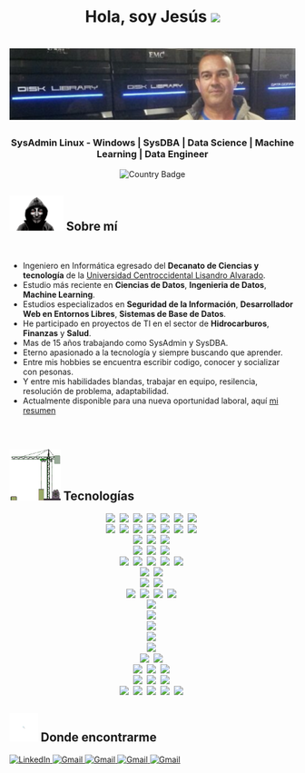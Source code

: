 <h1 align="center"><b>Hola, soy Jesús </b><img src="https://media.giphy.com/media/hvRJCLFzcasrR4ia7z/giphy.gif" width="35"></h1>



<p align="center">
<h1 align="center">
    <img src="img\ReadmeGithub.png" />
</h1>
<h3 align="center"><b>SysAdmin Linux - Windows | SysDBA | Data Science | Machine Learning | Data Engineer</b></h3>

<p align="center">
  <img src="https://img.shields.io/badge/country-Venezuela-6CACE4?&style=for-the-badge&labelColor=0a0a0a" alt="Country Badge">
</p>

## <picture><img src = "img/hacker.gif" width = 95px></picture> **Sobre mí**

</br>

- Ingeniero en Informática egresado del **Decanato de Ciencias y tecnología** de la [Universidad Centroccidental Lisandro Alvarado](http://www.ucla.edu.ve/). 
- Estudio más reciente en **Ciencias de Datos**, **Ingenieria de Datos**, **Machine Learning**.
- Estudios especializados en **Seguridad de la Información**, **Desarrollador Web en Entornos Libres**, **Sistemas de Base de Datos**.
- He participado en proyectos de TI en el sector de **Hidrocarburos**, **Finanzas** y **Salud**.
- Mas de 15 años trabajando como SysAdmin y SysDBA.
- Eterno apasionado a la tecnología y siempre buscando que aprender.
- Entre mis hobbies se encuentra escribir codigo, conocer y socializar con pesonas.
- Y entre mis habilidades blandas, trabajar en equipo, resilencia, resolución de problema, adaptabilidad.
- Actualmente disponible para una nueva oportunidad laboral, aquí [mi resumen](cv/CV_JesusParra.pdf)
</br>

## <picture><img src = "img/grua.gif" width = 90px></picture> **Tecnologías**

<div class="tecnologias">
        <div style="text-align: center;">
            <img height="30" src="https://img.shields.io/badge/python-3670A0?style=for-the-badge&logo=python&logoColor=ffdd54">&nbsp;
            <img height="30" src="https://img.shields.io/badge/conda-342B029.svg?&style=for-the-badge&logo=anaconda&logoColor=white">&nbsp;
            <img height="30" src="https://img.shields.io/badge/Numpy-777BB4?style=for-the-badge&logo=numpy&logoColor=white">&nbsp;
            <img height="30" src="https://img.shields.io/badge/Pandas-2C2D72?style=for-the-badge&logo=pandas&logoColor=white">&nbsp;
            <img height="30" src="https://img.shields.io/badge/Streamlit-FF4B4B?style=for-the-badge&logo=Streamlit&logoColor=white">&nbsp; 
            <img height="30" src="https://img.shields.io/badge/fastapi-109989?style=for-the-badge&logo=FASTAPI&logoColor=white">&nbsp;   
            <img height="30" src="https://img.shields.io/badge/Go-00ADD8?style=for-the-badge&logo=go&logoColor=white">&nbsp;
        </div>
        <div style="text-align: center;">
           <img height="30" src="https://img.shields.io/badge/MongoDB-%234ea94b.svg?style=for-the-badge&logo=mongodb&logoColor=white">&nbsp;
           <img height="30" src="https://img.shields.io/badge/MariaDB-003545?style=for-the-badge&logo=mariadb&logoColor=white">&nbsp;
           <img height="30" src="https://img.shields.io/badge/MySQL-00000F?style=for-the-badge&logo=mysql&logoColor=white">&nbsp;
           <img height="30" src="https://img.shields.io/badge/postgres-%23316192.svg?style=for-the-badge&logo=postgresql&logoColor=white">&nbsp;
           <img height="30" src="https://img.shields.io/badge/Oracle-F80000?style=for-the-badge&logo=Oracle&logoColor=white">&nbsp;
           <img height="30" src="https://img.shields.io/badge/PLSQL-F80000?style=for-the-badge&logo=oracle&logoColor=black">&nbsp;  
           <img height="30" src="https://img.shields.io/badge/Microsoft_SQL_Server-CC2927?style=for-the-badge&logo=microsoft-sql-server&logoColor=white">&nbsp;           
        </div>
        <div style="text-align: center;">
           <img height="30" src="https://img.shields.io/badge/Colab-F9AB00?style=for-the-badge&logo=googlecolab&color=525252">&nbsp;
           <img height="30" src="https://img.shields.io/badge/Visual_Studio_Code-0078D4?style=for-the-badge&logo=visual%20studio%20code&logoColor=white">&nbsp;
           <img height="30" src="https://img.shields.io/badge/dbeaver-382923?style=for-the-badge&logo=dbeaver&logoColor=white">&nbsp;
        </div>
        <div style="text-align: center;">
           <img height="30" src="https://img.shields.io/badge/Google%20Sheets-34A853?style=for-the-badge&logo=google-sheets&logoColor=white">&nbsp;
           <img height="30" src="https://img.shields.io/badge/LibreOffice-18A303?style=for-the-badge&logo=LibreOffice&logoColor=white">&nbsp;
           <img height="30" src="https://img.shields.io/badge/Microsoft_Excel-217346?style=for-the-badge&logo=microsoft-excel&logoColor=white">&nbsp;
        </div>
        <div style="text-align: center;">
          <img height="30" src="https://img.shields.io/badge/Discord-5865F2?style=for-the-badge&logo=discord&logoColor=white">&nbsp;
          <img height="30" src="https://img.shields.io/badge/Google%20Meet-00897B?style=for-the-badge&logo=google-meet&logoColor=white">&nbsp;
          <img height="30" src="https://img.shields.io/badge/Microsoft_Teams-6264A7?style=for-the-badge&logo=microsoft-teams&logoColor=white">&nbsp;
          <img height="30" src="https://img.shields.io/badge/Slack-4A154B?style=for-the-badge&logo=slack&logoColor=white">&nbsp;
          <img height="30" src="https://img.shields.io/badge/Zoom-2D8CFF?style=for-the-badge&logo=zoom&logoColor=white">&nbsp;
        </div>
        <div style="text-align: center;">
          <img height="30" src="https://img.shields.io/badge/Amazon_AWS-FF9900?style=for-the-badge&logo=amazonaws&logoColor=white">&nbsp;
          <img height="30" src="https://img.shields.io/badge/Google_Cloud-4285F4?style=for-the-badge&logo=google-cloud&logoColor=white">&nbsp;
        </div>
        <div style="text-align: center;">
           <img height="30" src="https://img.shields.io/badge/git-%23F05033.svg?style=for-the-badge&logo=git&logoColor=white">&nbsp;
           <img height="30" src="https://img.shields.io/badge/github-%23121011.svg?style=for-the-badge&logo=github&logoColor=white">&nbsp;
        </div>
         <div style="text-align: center;">
           <img height="30" src="https://img.shields.io/badge/Wordpress-21759B?style=for-the-badge&logo=wordpress&logoColor=white">&nbsp;
           <img height="30" src="https://img.shields.io/badge/Angular-DD0031?style=for-the-badge&logo=angular&logoColor=white">&nbsp;
           <img height="30" src="https://img.shields.io/badge/Joomla-5091CD?style=for-the-badge&logo=joomla&logoColor=white">&nbsp;
           <img height="30" src="https://img.shields.io/badge/Laravel-FF2D20?style=for-the-badge&logo=laravel&logoColor=white">&nbsp;
        </div>
        <div style="text-align: center;">
           <img height="30" src="https://img.shields.io/badge/Power%20BI-%230B72B9.svg?style=for-the-badge&logo=Power-BI&logoColor=white">&nbsp;
        </div>
        <div style="text-align: center;">
           <img height="30" src="https://img.shields.io/badge/Udemy-EC5252?style=for-the-badge&logo=Udemy&logoColor=white">&nbsp;
        </div>
         <div style="text-align: center;">
           <img height="30" src="https://img.shields.io/badge/Airflow-017CEE?style=for-the-badge&logo=Apache%20Airflow&logoColor=white">&nbsp;
        </div>
         <div style="text-align: center;">
          <img height="30" src="https://img.shields.io/badge/jira-%230A0FFF.svg?style=for-the-badge&logo=jira&logoColor=white">&nbsp;
        </div>
        <div style="text-align: center;">
           <img height="30" src="https://img.shields.io/badge/ChatGPT-74aa9c?style=for-the-badge&logo=openai&logoColor=white">&nbsp;
        </div>
        <div style="text-align: center;">
           <img height="30" src="https://img.shields.io/badge/PowerBI-F2C811?style=for-the-badge&logo=Power%20BI&logoColor=white">&nbsp;
           <img height="30" src="https://img.shields.io/badge/Tableau-E97627?style=for-the-badge&logo=Tableau&logoColor=white">&nbsp;
        </div>
         <div style="text-align: center;">
          <img height="30" src="https://img.shields.io/badge/PHP-777BB4?style=for-the-badge&logo=php&logoColor=white">&nbsp;
          <img height="30" src="https://img.shields.io/badge/HTML5-E34F26?style=for-the-badge&logo=html5&logoColor=white">&nbsp;
          <img height="30" src="https://img.shields.io/badge/CSS3-1572B6?style=for-the-badge&logo=css3&logoColor=white">&nbsp;
        </div>
         <div style="text-align: center;">
          <img height="30" src="https://img.shields.io/badge/Docker-2CA5E0?style=for-the-badge&logo=docker&logoColor=white">&nbsp;
          <img height="30" src="https://img.shields.io/badge/VirtualBox-21416b?style=for-the-badge&logo=VirtualBox&logoColor=white">&nbsp;
          <img height="30" src="https://img.shields.io/badge/VMware-231f20?style=for-the-badge&logo=VMware&logoColor=white">&nbsp;
        </div>       
        <div style="text-align: center;">
          <img height="30" src="https://img.shields.io/badge/Red%20Hat-EE0000?style=for-the-badge&logo=redhat&logoColor=white">&nbsp;
          <img height="30" src="https://img.shields.io/badge/Ubuntu-E95420?style=for-the-badge&logo=ubuntu&logoColor=white">&nbsp;
          <img height="30" src="https://img.shields.io/badge/Debian-A81D33?style=for-the-badge&logo=debian&logoColor=white">&nbsp;
          <img height="30" src="https://img.shields.io/badge/Kali_Linux-557C94?style=for-the-badge&logo=kali-linux&logoColor=white">&nbsp;
          <img height="30" src="https://img.shields.io/badge/GNU%20Bash-4EAA25?style=for-the-badge&logo=GNU%20Bash&logoColor=white">&nbsp;
        </div>
</div>

## <picture><img src = "img/buscar.gif" width = 50px></picture> **Donde encontrarme**

<div class="container">
     <div class="column">
        <a href="https://www.linkedin.com/in/jesus-horacio-parra-belandria/" target="_blank">
              <img src="https://img.shields.io/badge/linkedin-0A66C2?style=for-the-badge&logo=linkedin&logoColor=white" alt="LinkedIn">
        </a>
        <a href="mailto:parra.jesus@gmail.com" target="_blank">
              <img src="https://img.shields.io/badge/Gmail-D14836?style=for-the-badge&logo=gmail&logoColor=white" alt="Gmail">
        </a>
        <a href="https://wa.me/584245590953" target="_blank">
              <img src="https://img.shields.io/badge/WhatsApp-25D366?style=for-the-badge&logo=WhatsApp&logoColor=white" alt="Gmail">
        </a>
        <a href="https://www.instagram.com/jedy_jhparra/" target="_blank">
              <img src="https://img.shields.io/badge/Instagram-E4405F?style=for-the-badge&logo=instagram&logoColor=white" alt="Gmail">
        </a>
        <a href="mailto:parra.jesus@gmail.comhttps://www.facebook.com/parra.jh/" target="_blank">
              <img src="https://img.shields.io/badge/Facebook-1877F2?style=for-the-badge&logo=facebook&logoColor=white" alt="Gmail">
        </a>
     </div>
</div>

